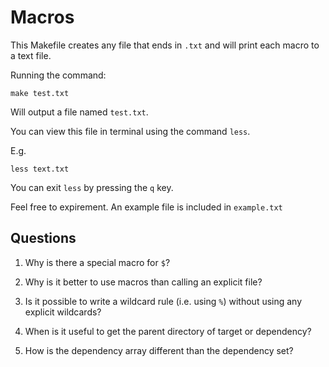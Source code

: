 Macros
============================

This Makefile creates any file that ends in `.txt` and 
will print each macro to a text file.

Running the command: 

~~~~~~~~~~~~~~~~~~~~
make test.txt
~~~~~~~~~~~~~~~~~~~~

Will output a file named `test.txt`.  

You can view this file in terminal using the command `less`. 

E.g.

~~~~~~~~~~~~~~~~~~~~~~
less text.txt
~~~~~~~~~~~~~~~~~~~~~~

You can exit `less` by pressing the `q` key.

Feel free to expirement. An example file is included in `example.txt`

Questions
------------------------


1. Why is there a special macro for `$`?

2. Why is it better to use macros than calling an explicit file?

3. Is it possible to write a wildcard rule (i.e. using `%`) without using any explicit wildcards?

4. When is it useful to get the parent directory of target or dependency?

5. How is the dependency array different than the dependency set?
